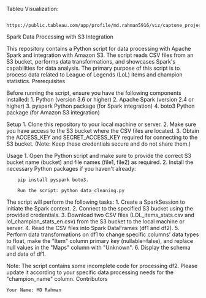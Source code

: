 Tableu Visualization: 
        
        https://public.tableau.com/app/profile/md.rahman5916/viz/captone_project2/Dashboard22

Spark Data Processing with S3 Integration

This repository contains a Python script for data processing with Apache Spark and integration with Amazon S3. The script reads CSV files from an S3 bucket, performs data transformations, and showcases Spark's capabilities for data analysis. The primary purpose of this script is to process data related to League of Legends (LoL) items and champion statistics.
Prerequisites

Before running the script, ensure you have the following components installed:
        1. Python (version 3.6 or higher)
        2. Apache Spark (version 2.4 or higher)
        3. pyspark Python package (for Spark integration)
        4. boto3 Python package (for Amazon S3 integration)

Setup
    1. Clone this repository to your local machine or server.
    2. Make sure you have access to the S3 bucket where the CSV files are located.
    3. Obtain the ACCESS_KEY and SECRET_ACCESS_KEY required for connecting to the S3 bucket. (Note: Keep these credentials secure and do not share them.)

Usage
    1. Open the Python script and make sure to provide the correct S3 bucket name (bucket) and file names (file1, file2) as required.
    2. Install the necessary Python packages if you haven't already: 

        pip install pyspark boto3.

        Run the script: python data_cleaning.py
The script will perform the following tasks:
    1. Create a SparkSession to initiate the Spark context.
    2. Connect to the specified S3 bucket using the provided credentials.
    3. Download two CSV files (LOL_items_stats.csv and lol_champion_stats_en.csv) from the S3 bucket to the local machine or server.
    4. Read the CSV files into Spark DataFrames (df1 and df2).
    5. Perform data transformations on df1 to change specific columns' data types to float, make the "Item" column primary key (nullable=false), and replace null values in the "Maps" column with "Unknown".
    6. Display the schema and data of df1.

Note: The script contains some incomplete code for processing df2. Please update it according to your specific data processing needs for the "champion_name" column.
Contributors

    Your Name: MD Rahman
